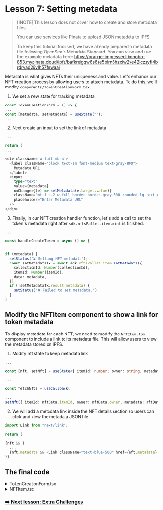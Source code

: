 # Lesson 7: Setting metadata

> [!NOTE] This lesson does not cover how to create and store metadata files.
> 
> You can use services like Pinata to upload JSON metadata to IPFS.
>
> To keep this tutorial focused, we have already prepared a metadata file following OpenSea's Metadata Standard. You can view and use the example metadata here: https://orange-impressed-bonobo-853.mypinata.cloud/ipfs/bafkreigqw6s6se5plrn6hzxiw2ve42lczzyfi4brdrvad26vlh57fnwaai

Metadata is what gives NFTs their uniqueness and value. Let's enhance our NFT creation process by allowing users to attach metadata. To do this, we'll modify `components/TokenCreationForm.tsx`.

1. We set a new state for tracking metadata

```ts
const TokenCreationForm = () => {
...
const [metadata, setMetadata] = useState("");
...
```

2. Next create an input to set the link of metadata

```ts
...

return (
...

<div className="w-full mb-4">
  <label className="block text-sm font-medium text-gray-800">
    Metadata URL
  </label>
  <input
    type="text"
    value={metadata}
    onChange={(e) => setMetadata(e.target.value)}
    className="mt-1 p-2 w-full border border-gray-300 rounded-lg text-gray-900 bg-white placeholder-gray-500 focus:ring focus:ring-blue-300"
    placeholder="Enter Metadata URL"
  />
</div>
```

3. Finally, in our NFT creation handler function, let's add a call to set the token's metadata right after `sdk.nftsPallet.item.mint` is finished.

```ts
...

const handleCreateToken = async () => {
...

if (metadata) {
  setStatus("⏳ Setting NFT metadata");
  const setMetadataTx = await sdk.nftsPallet.item.setMetadata({
    collectionId: Number(collectionId),
    itemId: Number(itemId),
    data: metadata,
  });
  if (!setMetadataTx.result.metadata) {
    setStatus("❌ Failed to set metadata.");
  }
}
```

## Modify the NFTItem component to show a link for token metadata

To display metadata for each NFT, we need to modify the `NFTItem.tsx` component to include a link to its metadata file. This will allow users to view the metadata stored on IPFS.

1. Modify nft state to keep metadata link

```ts
...

const [nft, setNft] = useState<{ itemId: number; owner: string, metadata: string | undefined } | null>(null);

...

const fetchNfts = useCallback(

...
setNft({ itemId: nftData.itemId, owner: nftData.owner, metadata: nftData.metadata?.data });
```

2. We will add a metadata link inside the NFT details section so users can click and view the metadata JSON file.

```ts
import Link from "next/link";

return (
...
{nft && (
  ...
  {nft.metadata && <Link className="text-blue-500" href={nft.metadata} target="_blank">Metadata</Link>}
)}
```

## The final code

<details> 
  <summary>TokenCreationForm.tsx</summary>
  
```ts
import { useState } from "react";
import { useAccountsContext } from "@/context/AccountsContext";
import { useSdkContext } from "@/context/UniqueSDKContext";

const TokenCreationForm = () => {
  const { activeAccount } = useAccountsContext();
  const { sdk } = useSdkContext();

  const [collectionId, setCollectionId] = useState("");
  const [itemId, setItemId] = useState("");
  const [metadata, setMetadata] = useState("");
  const [status, setStatus] = useState("");

  const handleCreateToken = async () => {
    if (!sdk) return;
    if (!activeAccount) {
      setStatus("⚠️ Please connect your wallet first!");
      return;
    }

    if (!collectionId || !itemId) {
      setStatus("⚠️ Please enter valid Collection ID and Item ID!");
      return;
    }

    try {
      setStatus("⏳ Creating NFT on Asset Hub...");
      const { result } = await sdk.nftsPallet.item.mint({
        collectionId: Number(collectionId),
        itemId: Number(itemId),
        mintTo: activeAccount.address,
      });

      if (metadata) {
        setStatus("⏳ Setting NFT metadata");
        const setMetadataTx = await sdk.nftsPallet.item.setMetadata({
          collectionId: Number(collectionId),
          itemId: Number(itemId),
          data: metadata,
        });
        if (!setMetadataTx.result.metadata) {
          setStatus("❌ Failed to set metadata.");
        }
      }

      if (result?.itemId) {
        setStatus(`✅ NFT Created! ID: ${result.itemId}`);
      } else {
        setStatus("❌ Failed to create NFT.");
      }
    } catch (error) {
      console.error(error);
      setStatus(
        `❌ Error: ${error instanceof Error ? error.message : "Unknown error"}`
      );
    }
  };

  return (
    <div className="flex flex-col items-center p-6 bg-white shadow-md rounded-xl border w-80">
      <h2 className="text-lg font-semibold text-gray-900 text-center mb-4">
        Create NFT
      </h2>

      <div className="w-full mb-4">
        <label className="block text-sm font-medium text-gray-800">
          Collection ID
        </label>
        <input
          type="number"
          value={collectionId}
          onChange={(e) => setCollectionId(e.target.value)}
          className="mt-1 p-2 w-full border border-gray-300 rounded-lg text-gray-900 bg-white placeholder-gray-500 focus:ring focus:ring-blue-300"
          placeholder="Enter Collection ID"
        />
      </div>

      <div className="w-full mb-4">
        <label className="block text-sm font-medium text-gray-800">
          Item ID
        </label>
        <input
          type="number"
          value={itemId}
          onChange={(e) => setItemId(e.target.value)}
          className="mt-1 p-2 w-full border border-gray-300 rounded-lg text-gray-900 bg-white placeholder-gray-500 focus:ring focus:ring-blue-300"
          placeholder="Enter Item ID"
        />
      </div>

      <div className="w-full mb-4">
        <label className="block text-sm font-medium text-gray-800">
          Metadata URL
        </label>
        <input
          type="text"
          value={metadata}
          onChange={(e) => setMetadata(e.target.value)}
          className="mt-1 p-2 w-full border border-gray-300 rounded-lg text-gray-900 bg-white placeholder-gray-500 focus:ring focus:ring-blue-300"
          placeholder="Enter Metadata URL"
        />
      </div>

      <button
        onClick={handleCreateToken}
        className="w-full px-4 py-2 bg-blue-500 text-white font-medium rounded-lg hover:bg-blue-600 transition"
      >
        Mint NFT
      </button>

      {status && (
        <p className="mt-4 text-sm text-gray-800 text-center">{status}</p>
      )}
    </div>
  );
};

export default TokenCreationForm;
```
</details>

<details> 
  <summary>NFTItem.tsx</summary>

```ts
import { useCallback, useState } from "react";
import { useAccountsContext } from "@/context/AccountsContext";
import { useSdkContext } from "@/context/UniqueSDKContext";
import Link from "next/link";

const NFTItem = () => {
  const { activeAccount } = useAccountsContext();
  const { sdk } = useSdkContext();

  const [collectionId, setCollectionId] = useState("");
  const [itemId, setItemId] = useState("");
  const [nft, setNft] = useState<{ itemId: number; owner: string, metadata: string | undefined } | null>(null);
  const [status, setStatus] = useState("");

  const fetchNfts = useCallback(
    async () => {
      if (!sdk) {
        setStatus("⚠️ SDK not available!");
        return;
      }

      if (!activeAccount) {
        setStatus("⚠️ Please connect your wallet first!");
        return;
      }

      if (!collectionId || !itemId) {
        setStatus("⚠️ Please enter valid Collection ID and Item ID!");
        return;
      }

      try {
        setStatus("⏳ Fetching NFT details...");
        const nftData = await sdk.nftsPallet.item.get({
          collectionId: Number(collectionId),
          itemId: Number(itemId),
        });

        setNft({ itemId: nftData.itemId, owner: nftData.owner, metadata: nftData.metadata?.data });
        setStatus("✅ NFT details fetched successfully!");
      } catch (error) {
        console.error(error);
        setStatus("❌ Failed to fetch NFT details.");
      }
    },
    [activeAccount, sdk, collectionId, itemId]
  );

  const shortenAddress = (address: string) => {
    return `${address.slice(0,5)}...${address.slice(-5)}`
  }

  return (
    <div className="flex flex-col items-center p-6 bg-white shadow-md rounded-xl border w-80">
      <h2 className="text-lg font-semibold text-gray-900 text-center mb-4">
        Fetch NFT Details
      </h2>

      <div className="w-full mb-4">
        <label className="block text-sm font-medium text-gray-800">
          Collection ID
        </label>
        <input
          type="number"
          value={collectionId}
          onChange={(e) => setCollectionId(e.target.value)}
          className="mt-1 p-2 w-full border border-gray-300 rounded-lg text-gray-900 bg-white placeholder-gray-500 focus:ring focus:ring-blue-300"
          placeholder="Enter Collection ID"
        />
      </div>

      <div className="w-full mb-4">
        <label className="block text-sm font-medium text-gray-800">
          Item ID
        </label>
        <input
          type="number"
          value={itemId}
          onChange={(e) => setItemId(e.target.value)}
          className="mt-1 p-2 w-full border border-gray-300 rounded-lg text-gray-900 bg-white placeholder-gray-500 focus:ring focus:ring-blue-300"
          placeholder="Enter Item ID"
        />
      </div>

      <button
        onClick={fetchNfts}
        className="w-full px-4 py-2 bg-blue-500 text-white font-medium rounded-lg hover:bg-blue-600 transition"
      >
        Fetch NFT
      </button>

      {status && <p className="mt-4 text-sm text-gray-800 text-center">{status}</p>}

      {nft && (
        <div className="mt-6 w-full p-4 bg-gray-100 rounded-lg text-center">
          <h3 className="text-md font-medium text-gray-700">NFT Details</h3>
          <p className="text-gray-600">Item ID: {nft.itemId}</p>
          <p className="text-gray-600">Owner: {shortenAddress(nft.owner)}</p>
          {nft.metadata && <Link className="text-blue-500" href={nft.metadata} target="_blank">Metadata</Link>}
        </div>
      )}
    </div>
  );
};

export default NFTItem;
```

</details> 

### [➡️ Next lesson: Extra Challenges](./lesson-8-extra.md)
